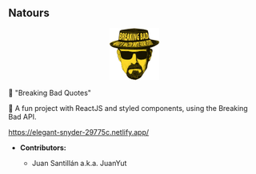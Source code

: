 ## Natours

<p align="center">
  <img src="/src/images/breakingbad.png" width="100"/>
 </p>

🧪 "Breaking Bad Quotes"

👻 A fun project with ReactJS and styled components, using the Breaking Bad API.

https://elegant-snyder-29775c.netlify.app/

- **Contributors:**

  - Juan Santillán a.k.a. JuanYut
